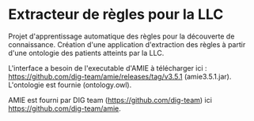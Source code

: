 # Extracteur de règles pour la LLC
Projet d'apprentissage automatique des règles pour la découverte de connaissance. Création d'une application d'extraction des règles à partir d'une ontologie des patients atteints par la LLC.

L'interface a besoin de l'executable d'AMIE à télécharger ici : https://github.com/dig-team/amie/releases/tag/v3.5.1 (amie3.5.1.jar). L'ontologie est fournie (ontology.owl).

AMIE est fourni par DIG team (https://github.com/dig-team) ici https://github.com/dig-team/amie.
